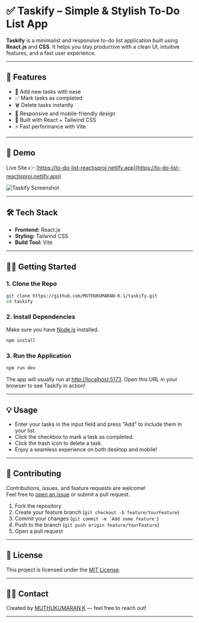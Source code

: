 
# ✅ Taskify – Simple & Stylish To-Do List App

**Taskify** is a minimalist and responsive to-do list application built using **React.js** and **CSS**. It helps you stay productive with a clean UI, intuitive features, and a fast user experience.

---

## 🚀 Features

- 📝 Add new tasks with ease  
- ✅ Mark tasks as completed  
- 🗑️ Delete tasks instantly  
- 🎯 Responsive and mobile-friendly design  
- 💾 Built with React + Tailwind CSS  
- ⚡ Fast performance with Vite

---

## 📸 Demo

Live Site 👉 [https://to-do-list-reactjsproj.netlify.app](https://to-do-list-reactjsproj.netlify.app)

![Taskify Screenshot](./screenshot.png)

---

## 🛠 Tech Stack

- **Frontend:** React.js
- **Styling:** Tailwind CSS
- **Build Tool:** Vite

---

## 🧑‍💻 Getting Started

### 1. Clone the Repo

```bash
git clone https://github.com/MUTHUKUMARAN-K-1/taskify.git
cd taskify
```

### 2. Install Dependencies

Make sure you have [Node.js](https://nodejs.org/) installed.

```bash
npm install
```

### 3. Run the Application

```bash
npm run dev
```

The app will usually run at [http://localhost:5173](http://localhost:5173). Open this URL in your browser to see Taskify in action!

---

## 💡 Usage

- Enter your tasks in the input field and press "Add" to include them in your list.
- Click the checkbox to mark a task as completed.
- Click the trash icon to delete a task.
- Enjoy a seamless experience on both desktop and mobile!

---

## 🤝 Contributing

Contributions, issues, and feature requests are welcome!  
Feel free to [open an issue](https://github.com/MUTHUKUMARAN-K-1/taskify/issues) or submit a pull request.

1. Fork the repository
2. Create your feature branch (`git checkout -b feature/YourFeature`)
3. Commit your changes (`git commit -m 'Add some feature'`)
4. Push to the branch (`git push origin feature/YourFeature`)
5. Open a pull request

---

## 📄 License

This project is licensed under the [MIT License](LICENSE).

---

## 🙋‍♂️ Contact

Created by [MUTHUKUMARAN K](https://github.com/MUTHUKUMARAN-K-1) — feel free to reach out!

---
```


